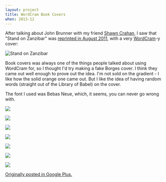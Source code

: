 ```yaml
---
layout: project
title: WordCram Book Covers
when: 2013-12
---
```


After talking about John Brunner with my friend [Shawn Crahan](https://plus.google.com/108723091794785516898), I saw that "Stand on Zanzibar" was [reprinted in August 2011](http://www.amazon.com/Stand-Zanzibar-John-Brunner/dp/0765326787), with a very [WordCram](http://wordcram.org)-y cover: 

![Stand on Zanzibar](imgs/zanzibar.png)

Book covers was always one of the things people talked about using WordCram for, so I thought I'd try making a fake Borges cover. I think they came out well enough to prove out the idea. I'm not sold on the gradient - I like how the solid orange one came out. But I like the idea of having random words (straight out of the Library of Babel) on the cover.

The font I used was Bebas Neue, which, it seems, you can never go wrong with.


![](imgs/orange.png)

![](imgs/orange-dark.png)

![](imgs/orange-gradient.png)

![](imgs/green.png)

![](imgs/green-dark.png)

![](imgs/green-gradient.png)

![](imgs/yellow.png)


[Originally posted in Google Plus.](https://plus.google.com/u/0/108331224359319726955/posts/dspcMRSmbaQ)
